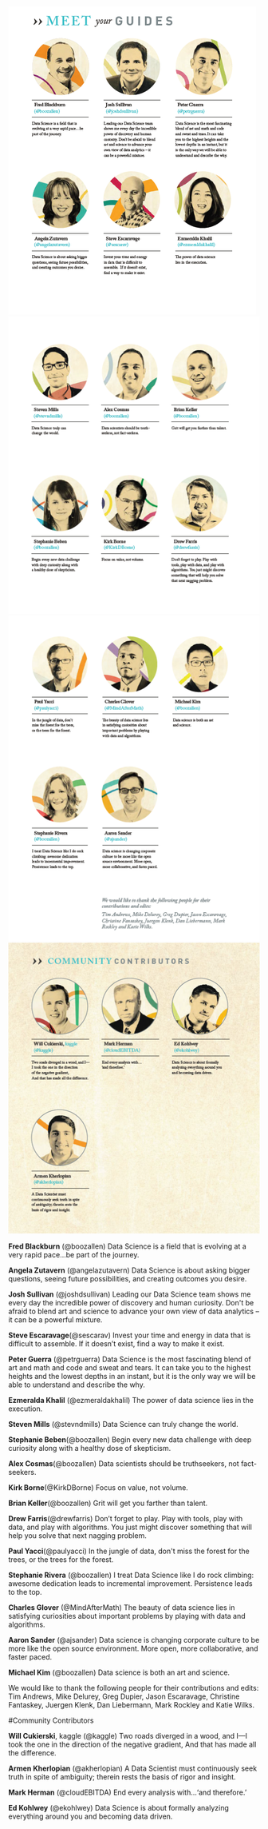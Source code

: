 ![](figures/guides1.png)
![](figures/guides2.png)
![](figures/guides3.png)
![](figures/guides4.png)

**Fred Blackburn** (@boozallen)
Data Science is a field that is evolving at a very rapid pace...be part of the journey.

**Angela Zutavern** (@angelazutavern)
Data Science is about asking bigger questions, seeing future possibilities, and creating outcomes you desire.

**Josh Sullivan** (@joshdsullivan)
Leading our Data Science team shows me every day the incredible power of discovery and human curiosity. Don't be afraid to blend art and science to advance your own view of data analytics – it can be a powerful mixture.

**Steve Escaravage**(@sescarav)
Invest your time and energy in data that is difficult to assemble. If it doesn’t exist, find a way to make it exist.

**Peter Guerra** (@petrguerra)
Data Science is the most fascinating blend of art and math and code and sweat and tears. It can take you to the highest heights and the lowest depths in an instant, but it is the only way we will be able to understand and describe the why. 

**Ezmeralda Khalil** (@ezmeraldakhalil)
The power of data science lies in the execution.

**Steven Mills** (@stevndmills)
Data Science can truly change the world.

**Stephanie Beben**(@boozallen)
Begin every new data challenge with deep curiosity along with a healthy dose of skepticism.

**Alex Cosmas**(@boozallen)
Data scientists should be truthseekers, not fact-seekers.

**Kirk Borne**(@KirkDBorne)
Focus on value, not volume.

**Brian Keller**(@boozallen)
Grit will get you farther than talent.

**Drew Farris**(@drewfarris)
Don’t forget to play. Play with tools, play with data, and play with algorithms. You just might discover something that will help you solve that next nagging problem.

**Paul Yacci**(@paulyacci)
In the jungle of data, don't miss the forest for the trees, or the trees for the forest.

**Stephanie Rivera** (@boozallen)
I treat Data Science like I do rock climbing: awesome dedication leads to incremental improvement. Persistence leads to the top.

**Charles Glover** (@MindAfterMath)
The beauty of data science lies in satisfying curiosities about important problems by playing with data and algorithms.

**Aaron Sander** (@ajsander)
Data science is changing corporate culture to be more like the open source environment. More open, more collaborative, and faster paced.

**Michael Kim** (@boozallen)
Data science is both an art and science.

We would like to thank the following people for their contributions and edits: Tim Andrews, Mike Delurey, Greg Dupier, Jason Escaravage, Christine Fantaskey, Juergen Klenk, Dan Liebermann, Mark Rockley and Katie Wilks.

#Community Contributors

**Will Cukierski**, kaggle (@kaggle)
Two roads diverged in a wood, and I—I took the one in the direction of the negative gradient, And that has made all the difference.

**Armen Kherlopian** (@akherlopian)
A Data Scientist must continuously seek truth in spite of ambiguity; therein rests the basis of rigor and insight.

**Mark Herman** (@cloudEBITDA)
End every analysis with...‘and therefore.’

**Ed Kohlwey** (@ekohlwey)
Data Science is about formally analyzing everything around you and becoming data driven.


